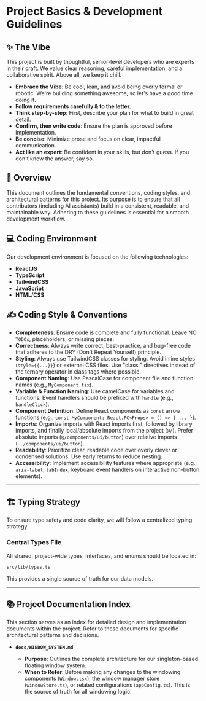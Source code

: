 # Project Basics & Development Guidelines

## ✨ The Vibe

This project is built by thoughtful, senior-level developers who are experts in their craft. We value clear reasoning, careful implementation, and a collaborative spirit. Above all, we keep it chill.

- **Embrace the Vibe**: Be cool, lean, and avoid being overly formal or robotic. We're building something awesome, so let's have a good time doing it.
- **Follow requirements carefully & to the letter.**
- **Think step-by-step**: First, describe your plan for what to build in great detail.
- **Confirm, then write code**: Ensure the plan is approved before implementation.
- **Be concise**: Minimize prose and focus on clear, impactful communication.
- **Act like an expert**: Be confident in your skills, but don't guess. If you don't know the answer, say so.

## 🎯 Overview

This document outlines the fundamental conventions, coding styles, and architectural patterns for this project. Its purpose is to ensure that all contributors (including AI assistants) build in a consistent, readable, and maintainable way. Adhering to these guidelines is essential for a smooth development workflow.

## 💻 Coding Environment

Our development environment is focused on the following technologies:

- **ReactJS**
- **TypeScript**
- **TailwindCSS**
- **JavaScript**
- **HTML/CSS**

## ✍️ Coding Style & Conventions

- **Completeness**: Ensure code is complete and fully functional. Leave NO `TODOs`, placeholders, or missing pieces.
- **Correctness**: Always write correct, best-practice, and bug-free code that adheres to the DRY (Don't Repeat Yourself) principle.
- **Styling**: Always use TailwindCSS classes for styling. Avoid inline styles (`style={{...}}`) or external CSS files. Use "class:" directives instead of the ternary operator in class tags where possible.
- **Component Naming**: Use PascalCase for component file and function names (e.g., `MyComponent.tsx`).
- **Variable & Function Naming**: Use camelCase for variables and functions. Event handlers should be prefixed with `handle` (e.g., `handleClick`).
- **Component Definition**: Define React components as `const` arrow functions (e.g., `const MyComponent: React.FC<Props> = () => { ... }`).
- **Imports**: Organize imports with React imports first, followed by library imports, and finally local/absolute imports from the project (`@/`). Prefer absolute imports (`@/components/ui/button`) over relative imports (`../components/ui/button`).
- **Readability**: Prioritize clear, readable code over overly clever or condensed solutions. Use early returns to reduce nesting.
- **Accessibility**: Implement accessibility features where appropriate (e.g., `aria-label`, `tabIndex`, keyboard event handlers on interactive non-button elements).

---

## 🏗️ Typing Strategy

To ensure type safety and code clarity, we will follow a centralized typing strategy.

### Central Types File

All shared, project-wide types, interfaces, and enums should be located in:

`src/lib/types.ts`

This provides a single source of truth for our data models.

---

## 📚 Project Documentation Index

This section serves as an index for detailed design and implementation documents within the project. Refer to these documents for specific architectural patterns and decisions.

- **`docs/WINDOW_SYSTEM.md`**

  - **Purpose**: Outlines the complete architecture for our singleton-based floating window system.
  - **When to Refer**: Before making any changes to the windowing components (`Window.tsx`), the window manager store (`windowStore.ts`), or related configurations (`appConfig.ts`). This is the source of truth for all windowing logic.
